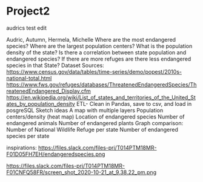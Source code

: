 # Project2

audrics test edit


Audric, Autumn, Hermela, Michelle
Where are the most endangered species?
Where are the largest population centers?
What is the population density of the state?
Is there a correlation between state population and endangered species?
If there are more refuges are there less endangered species in that State?
Dataset Sources:
https://www.census.gov/data/tables/time-series/demo/popest/2010s-national-total.html
https://www.fws.gov/refuges/databases/ThreatenedEndangeredSpecies/ThreatenedEndangered_Display.cfm
https://en.wikipedia.org/wiki/List_of_states_and_territories_of_the_United_States_by_population_density
ETL- Clean in Pandas, save to csv, and load in posgreSQL
Sketch ideas
A map with multiple layers
	Population centers/density (heat map)
	Location of endangered species
	Number of endangered animals
	Number of endangered plants
Graph comparison:
Number of National Wildlife Refuge per state
Number of endangered species per state

inspirations:
https://files.slack.com/files-pri/T014PTM18MR-F01D05FH7EH/endangeredspecies.png

https://files.slack.com/files-pri/T014PTM18MR-F01CNFQ58FR/screen_shot_2020-10-21_at_9.38.22_pm.png

